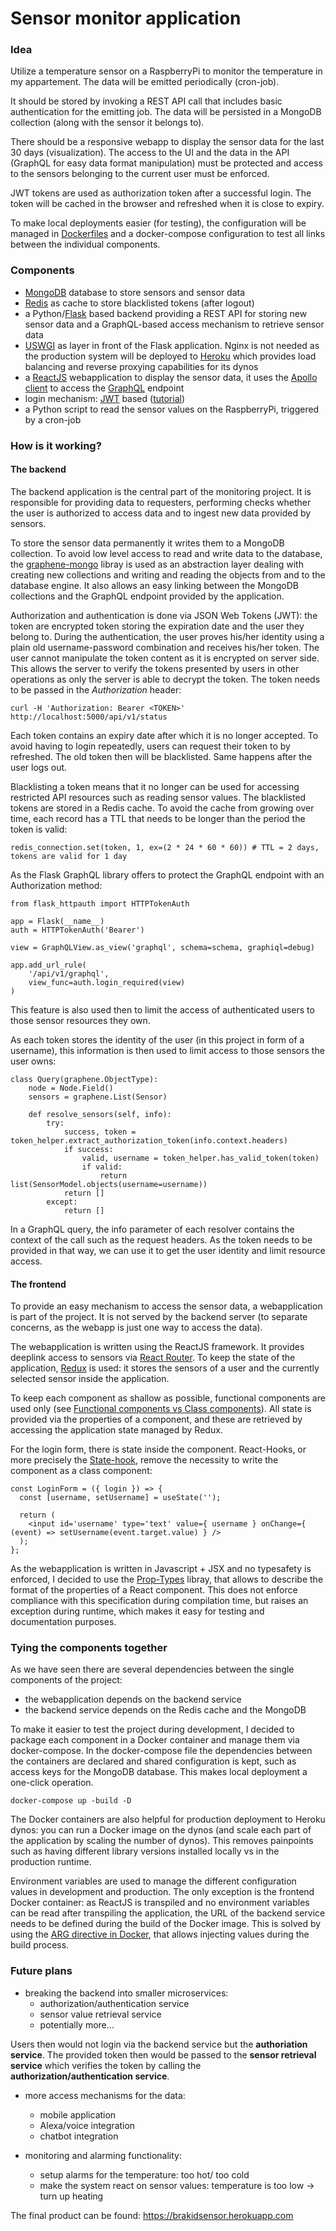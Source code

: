 # Sensor monitor application
### Idea
Utilize a temperature sensor on a RaspberryPi to monitor the temperature in my appartement. 
The data will be emitted periodically (cron-job). 

It should be stored by invoking a REST API call that includes basic authentication for the emitting job.
The data will be persisted in a MongoDB collection (along with the sensor it belongs to).

There should be a responsive webapp to display the sensor data for the last 30 days (visualization).
The access to the UI and the data in the API (GraphQL for easy data format manipulation) must be protected and 
access to the sensors belonging to the current user must be enforced.

JWT tokens are used as authorization token after a successful login. The token will be cached in the browser and refreshed when it is close to expiry.

To make local deployments easier (for testing), the configuration will be managed in [Dockerfiles](https://www.docker.com/) and a docker-compose configuration to test all links between the individual components.

### Components
* [MongoDB](https://www.mongodb.com) database to store sensors and sensor data
* [Redis](https://redis.io/) as cache to store blacklisted tokens (after logout)
* a Python/[Flask](https://flask.palletsprojects.com/en/1.1.x/) based backend providing a REST API for storing new sensor data and a GraphQL-based access mechanism to retrieve sensor data
* [USWGI](https://uwsgi-docs.readthedocs.io/en/latest/) as layer in front of the Flask application. Nginx is not needed as the production system will be deployed to [Heroku](https://heroku.com/) which provides load balancing and reverse proxying capabilities for its dynos
* a [ReactJS](https://reactjs.org/) webapplication to display the sensor data, it uses the [Apollo client](https://www.apollographql.com/docs/react/) to access the [GraphQL](https://graphql.org/) endpoint
* login mechanism: [JWT](https://jwt.io/) based ([tutorial](https://realpython.com/token-based-authentication-with-flask/))
* a Python script to read the sensor values on the RaspberryPi, triggered by a cron-job

### How is it working?
#### The backend
The backend application is the central part of the monitoring project. It is responsible for providing data to requesters, performing checks whether the user is authorized to access data and to ingest new data provided by sensors.

To store the sensor data permanently it writes them to a MongoDB collection. To avoid low level access to read and write data to the database, the [graphene-mongo](https://github.com/graphql-python/graphene-mongo) libray is used as an abstraction layer dealing with creating new collections and writing and reading the objects from and to the database engine. It also allows an easy linking between the MongoDB collections and the GraphQL endpoint provided by the application. 

Authorization and authentication is done via JSON Web Tokens (JWT): the token are encrypted token storing the expiration date and the user they belong to. During the authentication, the user proves his/her identity using a plain old username-password combination and receives his/her token. The user cannot manipulate the token content as it is encrypted on server side. This allows the server to verify the tokens presented by users in other operations as only the server is able to decrypt the token. The token needs to be passed in the *Authorization* header:

```
curl -H 'Authorization: Bearer <TOKEN>' http://localhost:5000/api/v1/status
```

Each token contains an expiry date after which it is no longer accepted. To avoid having to login repeatedly, users can request their token to by refreshed. The old token then will be blacklisted. Same happens after the user logs out.

Blacklisting a token means that it no longer can be used for accessing restricted API resources such as reading sensor values. The blacklisted tokens are stored in a Redis cache. To avoid the cache from growing over time, each record has a TTL that needs to be longer than the period the token is valid:

```
redis_connection.set(token, 1, ex=(2 * 24 * 60 * 60)) # TTL = 2 days, tokens are valid for 1 day
```

As the Flask GraphQL library offers to protect the GraphQL endpoint with an Authorization method: 

```
from flask_httpauth import HTTPTokenAuth

app = Flask(__name__)
auth = HTTPTokenAuth('Bearer')

view = GraphQLView.as_view('graphql', schema=schema, graphiql=debug)

app.add_url_rule(
    '/api/v1/graphql',
    view_func=auth.login_required(view)
)
```

This feature is also used then to limit the access of authenticated users to those sensor resources they own.

As each token stores the identity of the user (in this project in form of a username), this information is then used to limit access to those sensors the user owns:

```
class Query(graphene.ObjectType):
    node = Node.Field()
    sensors = graphene.List(Sensor)

    def resolve_sensors(self, info):
        try:
            success, token = token_helper.extract_authorization_token(info.context.headers)
            if success:
                valid, username = token_helper.has_valid_token(token)
                if valid:
                    return list(SensorModel.objects(username=username))
            return []
        except:
            return []
```

In a GraphQL query, the info parameter of each resolver contains the context of the call such as the request headers. As the token needs to be provided in that way, we can use it to get the user identity and limit resource access.

#### The frontend
To provide an easy mechanism to access the sensor data, a webapplication is part of the project. It is not served by the backend server (to separate concerns, as the webapp is just one way to access the data).

The webapplication is written using the ReactJS framework. It provides deeplink access to sensors via [React Router](https://reacttraining.com/react-router/). To keep the state of the application, [Redux](https://redux.js.org/) is used: it stores the sensors of a user and the currently selected sensor inside the application.

To keep each component as shallow as possible, functional components are used only (see [Functional components vs Class components](https://medium.com/@Zwenza/functional-vs-class-components-in-react-231e3fbd7108)). All state is provided via the properties of a component, and these are retrieved by accessing the application state managed by Redux. 

For the login form, there is state inside the component. React-Hooks, or more precisely the [State-hook](https://reactjs.org/docs/hooks-state.html), remove the necessity to write the component as a class component:

```
const LoginForm = ({ login }) => {
  const [username, setUsername] = useState('');
  
  return (
    <input id='username' type='text' value={ username } onChange={ (event) => setUsername(event.target.value) } />
  );
};
```

As the webapplication is written in Javascript + JSX and no typesafety is enforced, I decided to use the [Prop-Types](https://www.npmjs.com/package/prop-types) libray, that allows to describe the format of the properties of a React component. This does not enforce compliance with this specification during compilation time, but raises an exception during runtime, which makes it easy for testing and documentation purposes.

### Tying the components together
As we have seen there are several dependencies between the single components of the project:
* the webapplication depends on the backend service
* the backend service depends on the Redis cache and the MongoDB

To make it easier to test the project during development, I decided to package each component in a Docker container and manage them via docker-compose.
In the docker-compose file the dependencies between the containers are declared and shared configuration is kept, such as access keys for the MongoDB database. This makes local deployment a one-click operation.

```
docker-compose up -build -D
```

The Docker containers are also helpful for production deployment to Heroku dynos: you can run a Docker image on the dynos (and scale each part of the application by scaling the number of dynos). This removes painpoints such as having different library versions installed locally vs in the production runtime.

Environment variables are used to manage the different configuration values in development and production. The only exception is the frontend Docker container: as ReactJS is transpiled and no environment variables can be read after transpiling the application, the URL of the backend service needs to be defined during the build of the Docker image. This is solved by using the [ARG directive in Docker](https://vsupalov.com/docker-arg-env-variable-guide/), that allows injecting values during the build process.

### Future plans
* breaking the backend into smaller microservices:
  * authorization/authentication service
  * sensor value retrieval service
  * potentially more...

Users then would not login via the backend service but the **authoriation service**. The provided token then would be passed to the **sensor retrieval service** which verifies the token by calling the **authorization/authentication service**.

* more access mechanisms for the data:
  * mobile application
  * Alexa/voice integration
  * chatbot integration

* monitoring and alarming functionality:
  * setup alarms for the temperature: too hot/ too cold
  * make the system react on sensor values: temperature is too low -> turn up heating

The final product can be found: https://brakidsensor.herokuapp.com

